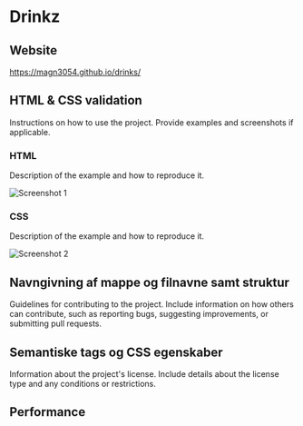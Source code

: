# Drinkz

## Website

https://magn3054.github.io/drinks/

## HTML & CSS validation

Instructions on how to use the project. Provide examples and screenshots if applicable.

### HTML

Description of the example and how to reproduce it.

![Screenshot 1](/path/to/screenshot1.png)

### CSS

Description of the example and how to reproduce it.

![Screenshot 2](/path/to/screenshot2.png)

## Navngivning af mappe og filnavne samt struktur

Guidelines for contributing to the project. Include information on how others can contribute, such as reporting bugs, suggesting improvements, or submitting pull requests.

## Semantiske tags og CSS egenskaber

Information about the project's license. Include details about the license type and any conditions or restrictions.

## Performance
